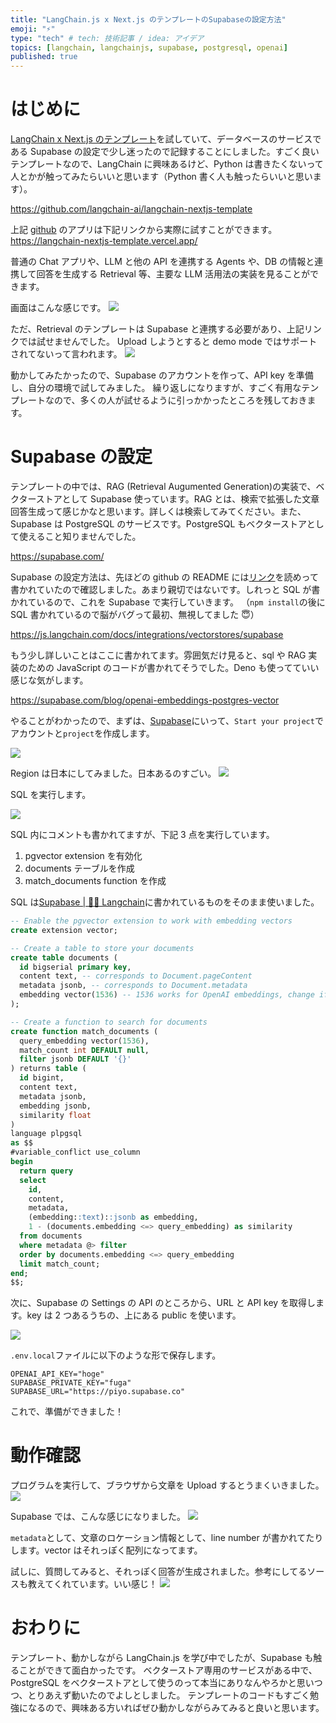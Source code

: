 ```yaml
---
title: "LangChain.js x Next.js のテンプレートのSupabaseの設定方法"
emoji: "⚡️"
type: "tech" # tech: 技術記事 / idea: アイデア
topics: [langchain, langchainjs, supabase, postgresql, openai]
published: true
---
```


# はじめに

[LangChain x Next.js のテンプレート](https://github.com/langchain-ai/langchain-nextjs-template)を試していて、データベースのサービスである Supabase の設定で少し迷ったので記録することにしました。すごく良いテンプレートなので、LangChain に興味あるけど、Python は書きたくないって人とかが触ってみたらいいと思います（Python 書く人も触ったらいいと思います）。

https://github.com/langchain-ai/langchain-nextjs-template

上記 [github](https://github.com/langchain-ai/langchain-nextjs-template) のアプリは下記リンクから実際に試すことができます。
https://langchain-nextjs-template.vercel.app/

普通の Chat アプリや、LLM と他の API を連携する Agents や、DB の情報と連携して回答を生成する Retrieval 等、主要な LLM 活用法の実装を見ることができます。

画面はこんな感じです。
![](/images/2023-11-17-22-59-15.png)

ただ、Retrieval のテンプレートは Supabase と連携する必要があり、上記リンクでは試せませんでした。
Upload しようとすると demo mode ではサポートされてないって言われます。
![](/images/2023-11-17-22-59-39.png)

動かしてみたかったので、Supabase のアカウントを作って、API key を準備し、自分の環境で試してみました。
繰り返しになりますが、すごく有用なテンプレートなので、多くの人が試せるように引っかかったところを残しておきます。

# Supabase の設定

テンプレートの中では、RAG (Retrieval Augumented Generation)の実装で、ベクターストアとして Supabase 使っています。RAG とは、検索で拡張した文章回答生成って感じかなと思います。詳しくは検索してみてください。また、Supabase は PostgreSQL のサービスです。PostgreSQL もベクターストアとして使えること知りませんでした。

https://supabase.com/

Supabase の設定方法は、先ほどの github の README には[リンク](https://js.langchain.com/docs/integrations/vectorstores/supabase)を読めって書かれていたので確認しました。あまり親切ではないです。しれっと SQL が書かれているので、これを Supabase で実行していきます。
（`npm install`の後に SQL 書かれているので脳がバグって最初、無視してました 😇）

https://js.langchain.com/docs/integrations/vectorstores/supabase

もう少し詳しいことはここに書かれてます。雰囲気だけ見ると、sql や RAG 実装のための JavaScript のコードが書かれてそうでした。Deno も使ってていい感じな気がします。

https://supabase.com/blog/openai-embeddings-postgres-vector

やることがわかったので、まずは、[Supabase](https://supabase.com/)にいって、`Start your project`でアカウントと`project`を作成します。

![](/images/2023-11-17-22-40-44.png)

Region は日本にしてみました。日本あるのすごい。
![](/images/2023-11-17-22-42-23.png)

SQL を実行します。

![](/images/2023-11-17-22-22-45.png)

SQL 内にコメントも書かれてますが、下記 3 点を実行しています。

1. pgvector extension を有効化
2. documents テーブルを作成
3. match_documents function を作成

SQL は[Supabase | 🦜️🔗 Langchain](https://js.langchain.com/docs/integrations/vectorstores/supabase)に書かれているものをそのまま使いました。

```sql
-- Enable the pgvector extension to work with embedding vectors
create extension vector;

-- Create a table to store your documents
create table documents (
  id bigserial primary key,
  content text, -- corresponds to Document.pageContent
  metadata jsonb, -- corresponds to Document.metadata
  embedding vector(1536) -- 1536 works for OpenAI embeddings, change if needed
);

-- Create a function to search for documents
create function match_documents (
  query_embedding vector(1536),
  match_count int DEFAULT null,
  filter jsonb DEFAULT '{}'
) returns table (
  id bigint,
  content text,
  metadata jsonb,
  embedding jsonb,
  similarity float
)
language plpgsql
as $$
#variable_conflict use_column
begin
  return query
  select
    id,
    content,
    metadata,
    (embedding::text)::jsonb as embedding,
    1 - (documents.embedding <=> query_embedding) as similarity
  from documents
  where metadata @> filter
  order by documents.embedding <=> query_embedding
  limit match_count;
end;
$$;
```

次に、Supabase の Settings の API のところから、URL と API key を取得します。key は 2 つあるうちの、上にある public を使います。

![](/images/2023-11-17-22-22-31.png)

`.env.local`ファイルに以下のような形で保存します。

```.env.local
OPENAI_API_KEY="hoge"
SUPABASE_PRIVATE_KEY="fuga"
SUPABASE_URL="https://piyo.supabase.co"
```

これで、準備ができました！

# 動作確認

プログラムを実行して、ブラウザから文章を Upload するとうまくいきました。
![](/images/2023-11-17-23-01-19.png)

Supabase では、こんな感じになりました。
![](/images/2023-11-17-22-25-56.png)

`metadata`として、文章のロケーション情報として、line number が書かれてたりします。vector はそれっぽく配列になってます。

試しに、質問してみると、それっぽく回答が生成されました。参考にしてるソースも教えてくれています。いい感じ！
![](/images/2023-11-17-22-21-33.png)

# おわりに

テンプレート、動かしながら LangChain.js を学び中でしたが、Supabase も触ることができて面白かったです。
ベクターストア専用のサービスがある中で、PostgreSQL をベクターストアとして使うのって本当にありなんやろかと思いつつ、とりあえず動いたのでよしとしました。
テンプレートのコードもすごく勉強になるので、興味ある方いればぜひ動かしながらみてみると良いと思います。
